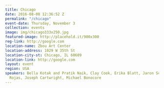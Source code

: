 ```yaml
---
title: Chicago
date: 2016-08-08 12:36:52 Z
permalink: "/chicago"
event-date: Thursday, November 3
collection: events
image: img/chicago333x250.jpg
featured-image: http://placehold.it/900x300
reg-link: http://google.com
location-name: Zbou Art Center
location-address: 1029 W 35th St
location-city-st: Chicago, IL 60609
location-link: http://google.com
layout: event
region: USA
speakers: Bella Kotak and Pratik Naik, Clay Cook, Erika Blatt, Jaron Schneider, Jeff
  Rojas, Joseph Cartwright, Michael Bonocore
---
```


